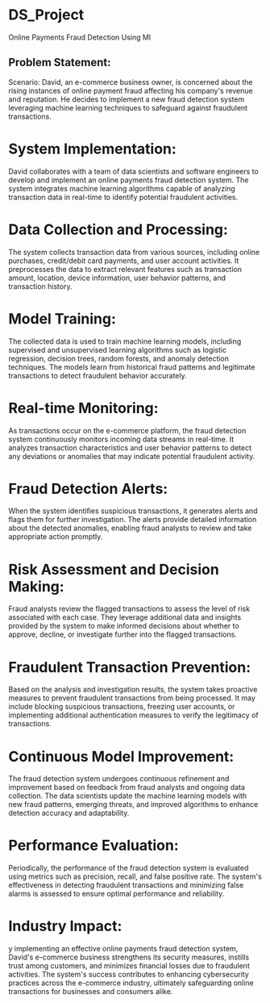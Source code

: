 # DS_Project
Online Payments Fraud Detection Using Ml
## Problem Statement:
Scenario: David, an e-commerce business owner, is concerned about the rising instances of online payment fraud affecting his company's revenue and reputation. He decides to implement a new fraud detection system leveraging machine learning techniques to safeguard against fraudulent transactions.

# System Implementation: 
David collaborates with a team of data scientists and software engineers to develop and implement an online payments fraud detection system. The system integrates machine learning algorithms capable of analyzing transaction data in real-time to identify potential fraudulent activities.

# Data Collection and Processing: 
The system collects transaction data from various sources, including online purchases, credit/debit card payments, and user account activities. It preprocesses the data to extract relevant features such as transaction amount, location, device information, user behavior patterns, and transaction history.

# Model Training: 
The collected data is used to train machine learning models, including supervised and unsupervised learning algorithms such as logistic regression, decision trees, random forests, and anomaly detection techniques. The models learn from historical fraud patterns and legitimate transactions to detect fraudulent behavior accurately.

# Real-time Monitoring:
As transactions occur on the e-commerce platform, the fraud detection system continuously monitors incoming data streams in real-time. It analyzes transaction characteristics and user behavior patterns to detect any deviations or anomalies that may indicate potential fraudulent activity.

# Fraud Detection Alerts: 
When the system identifies suspicious transactions, it generates alerts and flags them for further investigation. The alerts provide detailed information about the detected anomalies, enabling fraud analysts to review and take appropriate action promptly.

# Risk Assessment and Decision Making: 
Fraud analysts review the flagged transactions to assess the level of risk associated with each case. They leverage additional data and insights provided by the system to make informed decisions about whether to approve, decline, or investigate further into the flagged transactions.

# Fraudulent Transaction Prevention: 
Based on the analysis and investigation results, the system takes proactive measures to prevent fraudulent transactions from being processed. It may include blocking suspicious transactions, freezing user accounts, or implementing additional authentication measures to verify the legitimacy of transactions.

# Continuous Model Improvement: 
The fraud detection system undergoes continuous refinement and improvement based on feedback from fraud analysts and ongoing data collection. The data scientists update the machine learning models with new fraud patterns, emerging threats, and improved algorithms to enhance detection accuracy and adaptability.

# Performance Evaluation: 
Periodically, the performance of the fraud detection system is evaluated using metrics such as precision, recall, and false positive rate. The system's effectiveness in detecting fraudulent transactions and minimizing false alarms is assessed to ensure optimal performance and reliability.

# Industry Impact: 
y implementing an effective online payments fraud detection system, David's e-commerce business strengthens its security measures, instills trust among customers, and minimizes financial losses due to fraudulent activities. The system's success contributes to enhancing cybersecurity practices across the e-commerce industry, ultimately safeguarding online transactions for businesses and consumers alike.
